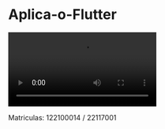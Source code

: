 # Aplica-o-Flutter




<video src="https://github.com/matheuslb27/AplicativoFlutter/issues/1#issue-2933814428" controls></video>


Matriculas: 122100014 / 22117001

